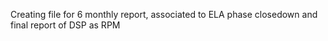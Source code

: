 Creating file for 6 monthly report, associated to ELA phase closedown and final report of DSP as RPM
